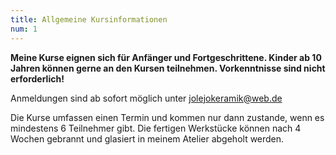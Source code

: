 ```yaml
---
title: Allgemeine Kursinformationen
num: 1
---
```


**Meine Kurse eignen sich für Anfänger und Fortgeschrittene. Kinder ab 10 Jahren können gerne an den Kursen teilnehmen. Vorkenntnisse sind nicht erforderlich!**

Anmeldungen sind ab sofort möglich unter jolejokeramik@web.de

Die Kurse umfassen einen Termin und kommen nur dann zustande, wenn es mindestens 6 Teilnehmer gibt. Die fertigen Werkstücke können nach 4 Wochen gebrannt und glasiert in meinem Atelier abgeholt werden.
